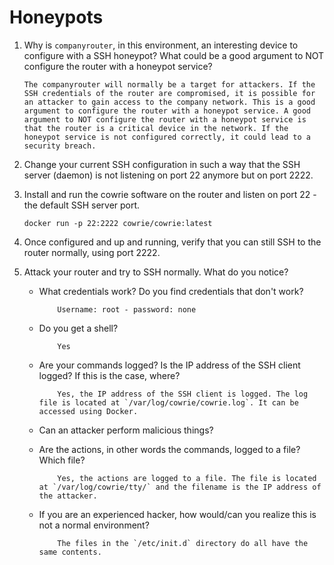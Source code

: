 # Honeypots

1.  Why is `companyrouter`, in this environment, an interesting device to configure with a SSH honeypot? What could be a good argument to NOT configure the router with a honeypot service?

        The companyrouter will normally be a target for attackers. If the SSH credentials of the router are compromised, it is possible for an attacker to gain access to the company network. This is a good argument to configure the router with a honeypot service. A good argument to NOT configure the router with a honeypot service is that the router is a critical device in the network. If the honeypot service is not configured correctly, it could lead to a security breach.

2.  Change your current SSH configuration in such a way that the SSH server (daemon) is not listening on port 22 anymore but on port 2222.
3.  Install and run the cowrie software on the router and listen on port 22 - the default SSH server port.

        docker run -p 22:2222 cowrie/cowrie:latest

4.  Once configured and up and running, verify that you can still SSH to the router normally, using port 2222.
5.  Attack your router and try to SSH normally. What do you notice?

    -   What credentials work? Do you find credentials that don't work?

                Username: root - password: none

    -   Do you get a shell?

                Yes

    -   Are your commands logged? Is the IP address of the SSH client logged? If this is the case, where?

                Yes, the IP address of the SSH client is logged. The log file is located at `/var/log/cowrie/cowrie.log`. It can be accessed using Docker.

    -   Can an attacker perform malicious things?

    -   Are the actions, in other words the commands, logged to a file? Which file?

                Yes, the actions are logged to a file. The file is located at `/var/log/cowrie/tty/` and the filename is the IP address of the attacker.

    -   If you are an experienced hacker, how would/can you realize this is not a normal environment?

                The files in the `/etc/init.d` directory do all have the same contents.
